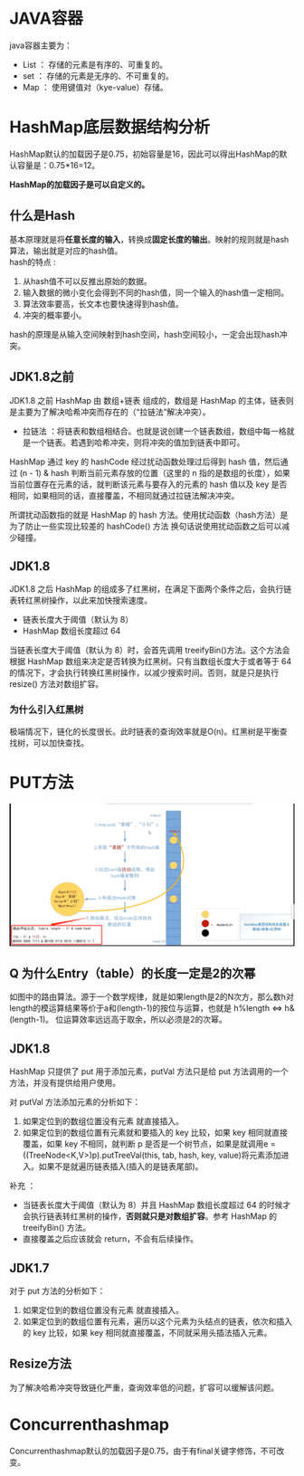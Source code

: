 # JAVA容器
java容器主要为：
* List ：  存储的元素是有序的、可重复的。
* set ： 存储的元素是无序的、不可重复的。
* Map ：  使用键值对（kye-value）存储。

# HashMap底层数据结构分析

HashMap默认的加载因子是0.75，初始容量是16，因此可以得出HashMap的默认容量是：0.75*16=12。

**HashMap的加载因子是可以自定义的。**

## 什么是Hash
基本原理就是将**任意长度的输入**，转换成**固定长度的输出**。映射的规则就是hash算法，输出就是对应的hash值。       
hash的特点 : 
1. 从hash值不可以反推出原始的数据。
2. 输入数据的微小变化会得到不同的hash值，同一个输入的hash值一定相同。
3. 算法效率要高，长文本也要快速得到hash值。
4. 冲突的概率要小。

hash的原理是从输入空间映射到hash空间，hash空间较小，一定会出现hash冲突。

## JDK1.8之前

JDK1.8 之前 HashMap 由 数组+链表 组成的，数组是 HashMap 的主体，链表则是主要为了解决哈希冲突而存在的（“拉链法”解决冲突）。
* 拉链法 ：将链表和数组相结合。也就是说创建一个链表数组，数组中每一格就是一个链表。若遇到哈希冲突，则将冲突的值加到链表中即可。

HashMap 通过 key 的 hashCode 经过扰动函数处理过后得到 hash 值，然后通过 (n - 1) & hash 判断当前元素存放的位置（这里的 n 指的是数组的长度），如果当前位置存在元素的话，就判断该元素与要存入的元素的 hash 值以及 key 是否相同，如果相同的话，直接覆盖，不相同就通过拉链法解决冲突。

所谓扰动函数指的就是 HashMap 的 hash 方法。使用扰动函数（hash方法）是为了防止一些实现比较差的 hashCode() 方法 换句话说使用扰动函数之后可以减少碰撞。

## JDK1.8
JDK1.8 之后 HashMap 的组成多了红黑树，在满足下面两个条件之后，会执行链表转红黑树操作，以此来加快搜索速度。
* 链表长度大于阈值（默认为 8）
* HashMap 数组长度超过 64 

当链表长度大于阈值（默认为 8）时，会首先调用 treeifyBin()方法。这个方法会根据 HashMap 数组来决定是否转换为红黑树。只有当数组长度大于或者等于 64 的情况下，才会执行转换红黑树操作，以减少搜索时间。否则，就是只是执行 resize() 方法对数组扩容。

### 为什么引入红黑树
极端情况下，链化的长度很长。此时链表的查询效率就是O(n)。红黑树是平衡查找树，可以加快查找。

# PUT方法
![img.png](hashmap_put.png)

## Q 为什么Entry（table）的长度一定是2的次幂
如图中的路由算法。源于一个数学规律，就是如果length是2的N次方，那么数h对length的模运算结果等价于a和(length-1)的按位与运算，也就是 h%length <=> h&(length-1)。
位运算效率远远高于取余，所以必须是2的次幂。

## JDK1.8
HashMap 只提供了 put 用于添加元素，putVal 方法只是给 put 方法调用的一个方法，并没有提供给用户使用。

对 putVal 方法添加元素的分析如下：
1. 如果定位到的数组位置没有元素 就直接插入。
2. 如果定位到的数组位置有元素就和要插入的 key 比较，如果 key 相同就直接覆盖，如果 key 不相同，就判断 p 是否是一个树节点，如果是就调用e = ((TreeNode<K,V>)p).putTreeVal(this, tab, hash, key, value)将元素添加进入。如果不是就遍历链表插入(插入的是链表尾部)。

补充 ： 
* 当链表长度大于阈值（默认为 8）并且 HashMap 数组长度超过 64 的时候才会执行链表转红黑树的操作，**否则就只是对数组扩容**。参考 HashMap 的 treeifyBin() 方法。
* 直接覆盖之后应该就会 return，不会有后续操作。
## JDK1.7
对于 put 方法的分析如下：
1. 如果定位到的数组位置没有元素 就直接插入。
2. 如果定位到的数组位置有元素，遍历以这个元素为头结点的链表，依次和插入的 key 比较，如果 key 相同就直接覆盖，不同就采用头插法插入元素。

## Resize方法
为了解决哈希冲突导致链化严重，查询效率低的问题，扩容可以缓解该问题。

# Concurrenthashmap

Concurrenthashmap默认的加载因子是0.75，由于有final关键字修饰，不可改变。